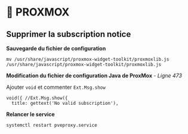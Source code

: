 # 🦓 PROXMOX

## Supprimer la subscription notice

**Sauvegarde du fichier de configuration**

```shell
mv /usr/share/javascript/proxmox-widget-toolkit/proxmoxlib.js /usr/share/javascript/proxmox-widget-toolkit/proxmoxlib.js
```

**Modification du fichier de configuration Java de ProxMox** - *Ligne 473*

Ajouter `void` et commenter `Ext.Msg.show`

```shell
void({ //Ext.Msg.show({
  title: gettext('No valid subscription'),
```

**Relancer le service**
```
systemctl restart pveproxy.service
```

